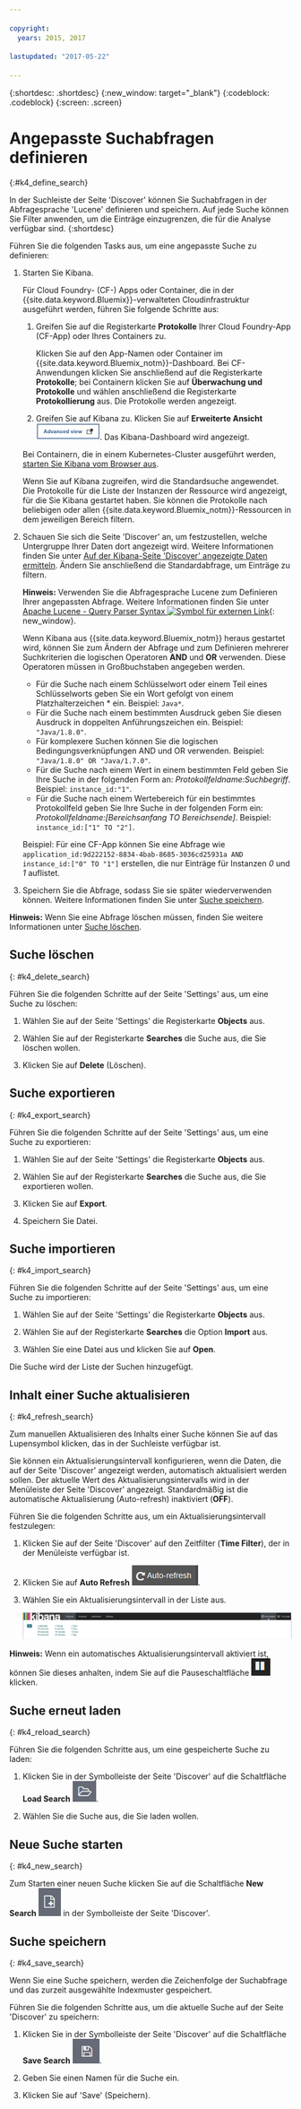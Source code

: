 ```yaml
---

copyright:
  years: 2015, 2017

lastupdated: "2017-05-22"

---
```



{:shortdesc: .shortdesc}
{:new_window: target="_blank"}
{:codeblock: .codeblock}
{:screen: .screen}

# Angepasste Suchabfragen definieren
{:#k4_define_search}

In der Suchleiste der Seite 'Discover' können Sie Suchabfragen in der Abfragesprache 'Lucene' definieren und speichern. Auf jede Suche können Sie Filter anwenden, um die Einträge einzugrenzen, die für die Analyse verfügbar sind.
{:shortdesc}

Führen Sie die folgenden Tasks aus, um eine angepasste Suche zu definieren:

1. Starten Sie Kibana.

    Für Cloud Foundry- (CF-) Apps oder Container, die in der {{site.data.keyword.Bluemix}}-verwalteten Cloudinfrastruktur ausgeführt werden, führen Sie folgende Schritte aus:
    
    1. Greifen Sie auf die Registerkarte **Protokolle** Ihrer Cloud Foundry-App (CF-App) oder Ihres Containers zu. 

        Klicken Sie auf den App-Namen oder Container im {{site.data.keyword.Bluemix_notm}}-Dashboard. Bei CF-Anwendungen klicken Sie anschließend auf die Registerkarte **Protokolle**; bei Containern klicken Sie auf **Überwachung und Protokolle** und wählen anschließend die Registerkarte **Protokollierung** aus. Die Protokolle werden angezeigt.

    2. Greifen Sie auf Kibana zu. Klicken Sie auf **Erweiterte Ansicht** ![Link für erweiterte Ansicht](images/logging_advanced_view.jpg "Link für Erweiterte Ansicht"). Das Kibana-Dashboard wird angezeigt.
    
    Bei Containern, die in einem Kubernetes-Cluster ausgeführt werden, [starten Sie Kibana vom Browser aus](k4_launch.html#launch_Kibana_from_browser). 
    
    Wenn Sie auf Kibana zugreifen, wird die Standardsuche angewendet. Die Protokolle für die Liste der Instanzen der Ressource wird angezeigt, für die Sie Kibana gestartet haben. Sie können die Protokolle nach beliebigen oder allen {{site.data.keyword.Bluemix_notm}}-Ressourcen in dem jeweiligen Bereich filtern.

2. Schauen Sie sich die Seite 'Discover' an, um festzustellen, welche Untergruppe Ihrer Daten dort angezeigt wird. Weitere Informationen finden Sie unter [Auf der Kibana-Seite 'Discover' angezeigte Daten ermitteln](logging_kibana_analize_logs_interactively.html#k4_identify_data). Ändern Sie anschließend die Standardabfrage, um Einträge zu filtern.

    **Hinweis:** Verwenden Sie die Abfragesprache Lucene zum Definieren Ihrer angepassten Abfrage. Weitere Informationen finden Sie unter [Apache Lucene - Query Parser Syntax  ![Symbol für externen Link](../../../icons/launch-glyph.svg "Symbol für externen Link")](https://lucene.apache.org/core/2_9_4/queryparsersyntax.html){: new_window}.
    
    Wenn Kibana aus {{site.data.keyword.Bluemix_notm}} heraus gestartet wird, können Sie zum Ändern der Abfrage und zum Definieren mehrerer Suchkriterien die logischen Operatoren **AND** und **OR** verwenden. Diese Operatoren müssen in Großbuchstaben angegeben werden.    
    
    * Für die Suche nach einem Schlüsselwort oder einem Teil eines Schlüsselworts geben Sie ein Wort gefolgt von einem Platzhalterzeichen \* ein. Beispiel: `Java*`. 
    * Für die Suche nach einem bestimmten Ausdruck geben Sie diesen Ausdruck in doppelten Anführungszeichen ein. Beispiel: `"Java/1.8.0"`.
    * Für komplexere Suchen können Sie die logischen Bedingungsverknüpfungen AND und OR verwenden. Beispiel: `"Java/1.8.0" OR "Java/1.7.0"`.
    * Für die Suche nach einem Wert in einem bestimmten Feld geben Sie Ihre Suche in der folgenden Form an: *Protokollfeldname:Suchbegriff*. Beispiel: `instance_id:"1"`.
    * Für die Suche nach einem Wertebereich für ein bestimmtes Protokollfeld geben Sie Ihre Suche in der folgenden Form ein: *Protokollfeldname:[Bereichsanfang TO Bereichsende]*. Beispiel: `instance_id:["1" TO "2"]`.

     Beispiel: Für eine CF-App können Sie eine Abfrage wie `application_id:9d222152-8834-4bab-8685-3036cd25931a AND instance_id:["0" TO "1"]` erstellen, die nur Einträge für Instanzen *0* und *1* auflistet. 

3. Speichern Sie die Abfrage, sodass Sie sie später wiederverwenden können. Weitere Informationen finden Sie unter [Suche speichern](logging_kibana_filtering_logs.html#k4_save_search). 

**Hinweis:** Wenn Sie eine Abfrage löschen müssen, finden Sie weitere Informationen unter [Suche löschen](logging_kibana_filtering_logs.html#k4_delete_search).



## Suche löschen
{: #k4_delete_search}

Führen Sie die folgenden Schritte auf der Seite 'Settings' aus, um eine Suche zu löschen:

1. Wählen Sie auf der Seite 'Settings' die Registerkarte **Objects** aus.

2. Wählen Sie auf der Registerkarte **Searches** die Suche aus, die Sie löschen wollen.

3. Klicken Sie auf **Delete** (Löschen).


## Suche exportieren
{: #k4_export_search}

Führen Sie die folgenden Schritte auf der Seite 'Settings' aus, um eine Suche zu exportieren:

1. Wählen Sie auf der Seite 'Settings' die Registerkarte **Objects** aus.

2. Wählen Sie auf der Registerkarte **Searches** die Suche aus, die Sie exportieren wollen.

3. Klicken Sie auf **Export**.

4. Speichern Sie Datei.

 
## Suche importieren
{: #k4_import_search}

Führen Sie die folgenden Schritte auf der Seite 'Settings' aus, um eine Suche zu importieren:

1. Wählen Sie auf der Seite 'Settings' die Registerkarte **Objects** aus.

2. Wählen Sie auf der Registerkarte **Searches** die Option **Import** aus.

3. Wählen Sie eine Datei aus und klicken Sie auf **Open**.

Die Suche wird der Liste der Suchen hinzugefügt.

## Inhalt einer Suche aktualisieren
{: #k4_refresh_search}

Zum manuellen Aktualisieren des Inhalts einer Suche können Sie auf das Lupensymbol klicken, das in der Suchleiste verfügbar ist. 

Sie können ein Aktualisierungsintervall konfigurieren, wenn die Daten, die auf der Seite 'Discover' angezeigt werden, automatisch aktualisiert werden sollen. Der aktuelle Wert des Aktualisierungsintervalls wird in der Menüleiste der Seite 'Discover' angezeigt. Standardmäßig ist die automatische Aktualisierung (Auto-refresh) inaktiviert (**OFF**).

Führen Sie die folgenden Schritte aus, um ein Aktualisierungsintervall festzulegen:

1. Klicken Sie auf der Seite 'Discover' auf den Zeitfilter (**Time Filter**), der in der Menüleiste verfügbar ist.

2. Klicken Sie auf **Auto Refresh** ![Automatische Aktualisierung](images/k4_auto_refresh_icon.jpg "Automatische Aktualisierung").

3. Wählen Sie ein Aktualisierungsintervall in der Liste aus. 

    ![Optionen für Aktualisierungsintervall](images/k4_change_autorefresh.jpg "Optionen für Aktualisierungsintervall")


**Hinweis:** Wenn ein automatisches Aktualisierungsintervall aktiviert ist, können Sie dieses anhalten, indem Sie auf die Pauseschaltfläche ![Pause](images/k4_auto_refresh_pause_icon.jpg "Pause") klicken.


## Suche erneut laden
{: #k4_reload_search}

Führen Sie die folgenden Schritte aus, um eine gespeicherte Suche zu laden:

1. Klicken Sie in der Symbolleiste der Seite 'Discover' auf die Schaltfläche **Load Search** ![Suche laden](images/k4_load_icon.jpg "Suche laden").

2. Wählen Sie die Suche aus, die Sie laden wollen. 

## Neue Suche starten
{: #k4_new_search}

Zum Starten einer neuen Suche klicken Sie auf die Schaltfläche **New Search** ![Neue Suche](images/k4_new_search_icon.jpg "New search") in der Symbolleiste der Seite 'Discover'.

## Suche speichern 
{: #k4_save_search}

Wenn Sie eine Suche speichern, werden die Zeichenfolge der Suchabfrage und das zurzeit ausgewählte Indexmuster gespeichert.

Führen Sie die folgenden Schritte aus, um die aktuelle Suche auf der Seite 'Discover' zu speichern:

1. Klicken Sie in der Symbolleiste der Seite 'Discover' auf die Schaltfläche **Save Search** ![Suche speichern](images/k4_save_search_icon.jpg "Suche speichern").

2. Geben Sie einen Namen für die Suche ein.

3. Klicken Sie auf 'Save' (Speichern). 
